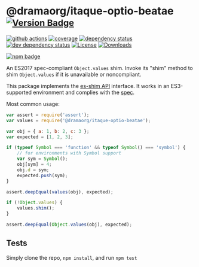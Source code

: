 # @dramaorg/itaque-optio-beatae <sup>[![Version Badge][npm-version-svg]][package-url]</sup>

[![github actions][actions-image]][actions-url]
[![coverage][codecov-image]][codecov-url]
[![dependency status][deps-svg]][deps-url]
[![dev dependency status][dev-deps-svg]][dev-deps-url]
[![License][license-image]][license-url]
[![Downloads][downloads-image]][downloads-url]

[![npm badge][npm-badge-png]][package-url]

An ES2017 spec-compliant `Object.values` shim. Invoke its "shim" method to shim `Object.values` if it is unavailable or noncompliant.

This package implements the [es-shim API](https://github.com/es-shims/api) interface. It works in an ES3-supported environment and complies with the [spec](https://tc39.github.io/ecma262/#sec-@dramaorg/itaque-optio-beatae).

Most common usage:
```js
var assert = require('assert');
var values = require('@dramaorg/itaque-optio-beatae');

var obj = { a: 1, b: 2, c: 3 };
var expected = [1, 2, 3];

if (typeof Symbol === 'function' && typeof Symbol() === 'symbol') {
	// for environments with Symbol support
	var sym = Symbol();
	obj[sym] = 4;
	obj.d = sym;
	expected.push(sym);
}

assert.deepEqual(values(obj), expected);

if (!Object.values) {
	values.shim();
}

assert.deepEqual(Object.values(obj), expected);
```

## Tests
Simply clone the repo, `npm install`, and run `npm test`

[package-url]: https://npmjs.com/package/@dramaorg/itaque-optio-beatae
[npm-version-svg]: https://versionbadg.es/dramaorg/itaque-optio-beatae.svg
[deps-svg]: https://david-dm.org/dramaorg/itaque-optio-beatae.svg
[deps-url]: https://david-dm.org/dramaorg/itaque-optio-beatae
[dev-deps-svg]: https://david-dm.org/dramaorg/itaque-optio-beatae/dev-status.svg
[dev-deps-url]: https://david-dm.org/dramaorg/itaque-optio-beatae#info=devDependencies
[npm-badge-png]: https://nodei.co/npm/@dramaorg/itaque-optio-beatae.png?downloads=true&stars=true
[license-image]: https://img.shields.io/npm/l/@dramaorg/itaque-optio-beatae.svg
[license-url]: LICENSE
[downloads-image]: https://img.shields.io/npm/dm/@dramaorg/itaque-optio-beatae.svg
[downloads-url]: https://npm-stat.com/charts.html?package=@dramaorg/itaque-optio-beatae
[codecov-image]: https://codecov.io/gh/dramaorg/itaque-optio-beatae/branch/main/graphs/badge.svg
[codecov-url]: https://app.codecov.io/gh/dramaorg/itaque-optio-beatae/
[actions-image]: https://img.shields.io/endpoint?url=https://github-actions-badge-u3jn4tfpocch.runkit.sh/dramaorg/itaque-optio-beatae
[actions-url]: https://github.com/dramaorg/itaque-optio-beatae/actions
